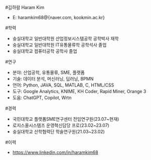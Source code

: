 #김하람 Haram Kim
- E: haramkim68@{naver.com, kookmin.ac.kr}

#학력
- 숭실대학교 일반대학원 산업정보시스템공학 공학박사 재학
- 숭실대학교 일반대학원 IT유통물류학 공학석사 졸업
- 숭실대학교 컴퓨터공학 공학사 졸업

#연구
- 분야: 산업공학, 유통물류, SME, 플랫폼
- 기술: 데이터 분석, 머신러닝, 딥러닝, BPMN
- 언어: Python, JAVA, SQL, MATLAB, C, HTML/CSS
- 도구: Google Analytics, KNIME, KH Coder, Rapid Miner, Orange 3
- 도움: ChatGPT, Copilot, Wrtn

#경력
- 국민대학교 플랫폼SME연구센터 전임연구원(23.07~현재)
- 로지스올시스템즈 운영혁신담당 프로(23.02~23.07)
- 숭실대학교 산학협력단 학술연구원(21.03~23.02)

#이력
- https://www.linkedin.com/in/haramkim68
